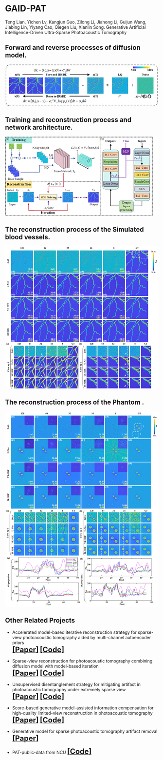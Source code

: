 # GAID-PAT

Teng Lian, Yichen Lv, Kangjun Guo, Zilong Li, Jiahong Li, Guijun Wang, Jiabing Lin, Yiyang Cao, Qiegen Liu, Xianlin Song. Generative Artificial Intelligence-Driven Ultra-Sparse Photoacoustic Tomography


## Forward and reverse processes of diffusion model.

<div align="center"><img src="https://github.com/yqx7150/GAID-PAT/blob/main/Fig1.png"> </div>


## Training and reconstruction process and network architecture.

<div align="center"><img src="https://github.com/yqx7150/GAID-PAT/blob/main/Fig2.png"> </div>



## The reconstruction process of the Simulated blood vessels.

<div align="center"><img src="https://github.com/yqx7150/GAID-PAT/blob/main/Fig3.png"> </div>



## The reconstruction process of the Phantom .

<div align="center"><img src="https://github.com/yqx7150/GAID-PAT/blob/main/Fig4.png"> </div>



## Other Related Projects

*  Accelerated model-based iterative reconstruction strategy for sparse-view photoacoustic tomography aided by multi-channel autoencoder priors  
[<font size=5>**[Paper]**</font>](https://onlinelibrary.wiley.com/doi/10.1002/jbio.202300281)         [<font size=5>**[Code]**</font>](https://github.com/yqx7150/PAT-MDAE)     

* Sparse-view reconstruction for photoacoustic tomography combining diffusion model with model-based iteration      
[<font size=5>**[Paper]**</font>](https://www.sciencedirect.com/science/article/pii/S2213597923001118)       [<font size=5>**[Code]**</font>](https://github.com/yqx7150/PAT-Diffusion)

* Unsupervised disentanglement strategy for mitigating artifact in photoacoustic tomography under extremely sparse view      
[<font size=5>**[Paper]**</font>](https://www.sciencedirect.com/science/article/pii/S2213597924000302?via%3Dihub)       [<font size=5>**[Code]**</font>](https://github.com/yqx7150/PAT-ADN)

* Score-based generative model-assisted information compensation for high-quality limited-view reconstruction in photoacoustic tomography      
[<font size=5>**[Paper]**</font>](https://www.sciencedirect.com/science/article/pii/S2213597924000405)       [<font size=5>**[Code]**</font>](https://github.com/yqx7150/Limited-view-PAT-Diffusion)

* Generative model for sparse photoacoustic tomography artifact removal      
[<font size=5>**[Paper]**</font>](https://www.spiedigitallibrary.org/conference-proceedings-of-spie/12745/1274503/Generative-model-for-sparse-photoacoustic-tomography-artifact-removal/10.1117/12.2683128.short?SSO=1)   


* PAT-public-data from NCU [<font size=5>**[Code]**</font>](https://github.com/yqx7150/PAT-public-data)
